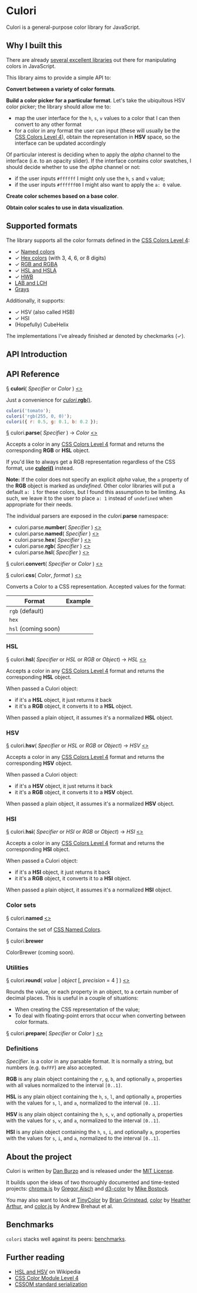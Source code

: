 # Culori

Culori is a general-purpose color library for JavaScript.

## Why I built this

There are already [several excellent libraries](#about-the-project) out there for manipulating colors in JavaScript.

This library aims to provide a simple API to:

__Convert between a variety of color formats__.

__Build a color picker for a particular format__. Let's take the ubiquitous HSV color picker; the library should allow me to:

* map the user interface for the `h`, `s`, `v` values to a color that I can then convert to any other format
* for a color in any format the user can input (these will usually be the [CSS Colors Level 4][css4-colors]), obtain the representation in __HSV__ space, so the interface can be updated accordingly

Of particular interest is deciding when to apply the _alpha_ channel to the interface (i.e. to an opacity slider). If the interface contains color swatches, I should decide whether to use the _alpha_ channel or not:

* if the user inputs `#ffffff` I might only use the `h`, `s` and `v` value;
* if the user inputs `#ffffff00` I might also want to apply the `a: 0` value.

__Create color schemes based on a base color__.

__Obtain color scales to use in data visualization__.

## Supported formats

The library supports all the color formats defined in the [CSS Colors Level 4][css4-colors]:

* ✓ [Named colors][css4-named-colors]
* ✓ [Hex colors](https://drafts.csswg.org/css-color/#hex-notation) (with 3, 4, 6, or 8 digits)
* ✓ [RGB and RGBA](https://drafts.csswg.org/css-color/#rgb-functions)
* ✓ [HSL and HSLA](https://drafts.csswg.org/css-color/#the-hsl-notation)
* ✓ [HWB](https://drafts.csswg.org/css-color/#the-hwb-notation)
* [LAB and LCH](https://drafts.csswg.org/css-color/#lab-colors)
* [Grays](https://drafts.csswg.org/css-color/#grays)

Additionally, it supports:

* ✓ HSV (also called HSB)
* ✓ HSI
* (Hopefully) CubeHelix

The implementations I've already finished ar denoted by checkmarks (✓).

## API Introduction

## API Reference

<a name='culori' href='#culori'>§</a> __culori__( _Specifier_ or _Color_ ) [<>](./src/culori.js "Source")

Just a convenience for [_culori_.__rgb__()](#culori-rgb).

```js
culori('tomato');
culori('rgb(255, 0, 0)');
culori({ r: 0.5, g: 0.1, b: 0.2 });
```

<a name='culori-parse' href='#culori-parse'>§</a> culori.__parse__( _Specifier_ ) → _Color_ [<>](./src/api/parse.js "Source")

Accepts a color in any [CSS Colors Level 4][css4-colors] format and returns the corresponding __RGB__ or __HSL__ object. 

If you'd like to always get a RGB representation regardless of the CSS format, use [__culori()__](#culori) instead.

__Note:__ If the color does not specify an explicit _alpha_ value, the `a` property of the __RGB__ object is marked as _undefined_. Other color libraries will put a default `a: 1` for these colors, but I found this assumption to be limiting. As such, we leave it to the user to place `a: 1` instead of `undefined` when appropriate for their needs.

The individual parsers are exposed in the _culori_.__parse__ namespace:

* culori.parse.__number__( _Specifier_ ) [<>](./src/parsers/number.js "Source")
* culori.parse.__named__( _Specifier_ ) [<>](./src/parsers/named.js "Source")
* culori.parse.__hex__( _Specifier_ ) [<>](./src/parsers/hex.js "Source")
* culori.parse.__rgb__( _Specifier_ ) [<>](./src/parsers/rgb.js "Source")
* culori.parse.__hsl__( _Specifier_ ) [<>](./src/parsers/hsl.js "Source")

<a name='culori-convert' href='#culori-convert'>§</a> culori.__convert__( _Specifier_ or _Color_ ) [<>](./src/api/convert.js "Source")

<a name='culori-css' href='#culori-css'>§</a> culori.__css__( _Color_, _format_ ) [<>](./src/api/css.js "Source")

Converts a Color to a CSS representation. Accepted values for the format:

Format | Example
------ | -------
`rgb` (default) | 
`hex` |
`hsl` (coming soon) | 

### HSL

<a name='culori-hsl' href='#culori-hsl'>§</a> culori.__hsl__( _Specifier_ or _HSL_ or _RGB_ or _Object_) → _HSL_ [<>](./src/api/hsl.js "Source")

Accepts a color in any [CSS Colors Level 4][css4-colors] format and returns the corresponding __HSL__ object.

When passed a Culori object:

* if it's a __HSL__ object, it just returns it back
* it it's a __RGB__ object, it converts it to a __HSL__ object.

When passed a plain object, it assumes it's a normalized __HSL__ object.

### HSV

<a name='culori-hsv' href='#culori-hsv'>§</a> culori.__hsv__( _Specifier_ or _HSL_ or _RGB_ or _Object_) → _HSV_ [<>](./src/api/hsv.js "Source")

Accepts a color in any [CSS Colors Level 4][css4-colors] format and returns the corresponding __HSV__ object. 

When passed a Culori object:

* if it's a __HSV__ object, it just returns it back
* it it's a __RGB__ object, it converts it to a __HSV__ object.

When passed a plain object, it assumes it's a normalized __HSV__ object.

### HSI

<a name='culori-hsi' href='#culori-hsi'>§</a> culori.__hsi__( _Specifier_ or _HSI_ or _RGB_ or _Object_) → _HSI_ [<>](./src/api/hsi.js "Source")

Accepts a color in any [CSS Colors Level 4][css4-colors] format and returns the corresponding __HSI__ object. 

When passed a Culori object:

* if it's a __HSI__ object, it just returns it back
* it it's a __RGB__ object, it converts it to a __HSI__ object.

When passed a plain object, it assumes it's a normalized __HSI__ object.

### Color sets

<a name='culori-named' href='#culori-named'>§</a> culori.__named__ [<>](./src/colors/named.js "Source")

Contains the set of [CSS Named Colors][css4-named-colors].

<a name='culori-brewer' href='#culori-brewer'>§</a> culori.__brewer__

ColorBrewer (coming soon).

### Utilities

<a name='culori-round' href='#culori-round'>§</a> culori.__round__( _value_ | _object_ [, _precision_ = 4 ] ) [<>](./src/api/round.js "Source")

Rounds the value, or each property in an object, to a certain number of decimal places. This is useful in a couple of situations:

* When creating the CSS representation of the value;
* To deal with floating-point errors that occur when converting between color formats.

<a name='culori-prepare' href='#culori-prepare'>§</a> culori.__prepare__( _Specifier_ or _Color_ ) [<>](./src/api/prepare.js "Source")

### Definitions

_Specifier_. is a color in any parsable format. It is normally a string, but numbers (e.g. `0xFFF`) are also accepted.

__RGB__ is any plain object containing the `r`, `g`, `b`, and optionally `a`, properties with all values normalized to the interval `[0..1]`.

__HSL__ is any plain object containing the `h`, `s`, `l`, and optionally `a`, properties with the values for `s`, `l`, and `a`, normalized to the interval `[0..1]`.

__HSV__ is any plain object containing the `h`, `s`, `v`, and optionally `a`, properties with the values for `s`, `v`, and `a`, normalized to the interval `[0..1]`.

__HSI__ is any plain object containing the `h`, `s`, `i`, and optionally `a`, properties with the values for `s`, `i`, and `a`, normalized to the interval `[0..1]`.

## About the project

Culori is written by [Dan Burzo](http://danburzo.ro) and is released under the [MIT License](./LICENSE).

It builds upon the ideas of two thoroughly documented and time-tested projects: [chroma.js](https://github.com/gka/chroma.js) by [Gregor Aisch](https://driven-by-data.net/) and [d3-color](https://github.com/d3/d3-color) by [Mike Bostock](https://bost.ocks.org/mike/). 

You may also want to look at [TinyColor](https://github.com/bgrins/TinyColor) by [Brian Grinstead](http://briangrinstead.com), [color](https://github.com/Qix-/color) by [Heather Arthur](https://github.com/Qix-/), and [color.js](https://github.com/brehaut/color-js) by Andrew Brehaut et al.

## Benchmarks

`colori` stacks well against its peers: [benchmarks](./test/benchmarks/README.md).

## Further reading

* [HSL and HSV](https://en.wikipedia.org/wiki/HSL_and_HSV) on Wikipedia
* [CSS Color Module Level 4][css4-colors]
* [CSSOM standard serialization](https://drafts.csswg.org/cssom/#serialize-a-css-component-value)


[css4-colors]: https://drafts.csswg.org/css-color/
[css4-named-colors]: https://drafts.csswg.org/css-color/#named-colors